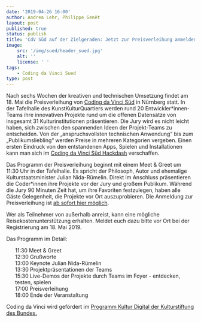 ```yaml
---
date: '2019-04-26 16:00'
author: Andrea Lehr, Philippe Genêt
layout: post
published: true
status: publish
title: 'CdV Süd auf der Zielgeraden: Jetzt zur Preisverleihung anmelden!'
image:
    src: '/img/sued/header_sued.jpg'
    alt: ''
    license: ' '
tags:
    - Coding da Vinci Sued
type: post
---
```


<p>
Nach sechs Wochen der kreativen und technischen Umsetzung findet am 18. Mai die Preisverleihung von <a href="https://codingdavinci.de/events/sued/">Coding da Vinci Süd</a> in Nürnberg statt. In der Tafelhalle des KunstKulturQuartiers werden rund 20 Entwickler*innen-Teams ihre innovativen Projekte rund um die offenen Datensätze von insgesamt 31 Kulturinstitutionen präsentieren. Die Jury wird es nicht leicht haben, sich zwischen den spannenden Ideen der Projekt-Teams zu entscheiden. Von der „anspruchsvollsten technischen Anwendung“ bis zum „Publikumsliebling“ werden Preise in mehreren Kategorien vergeben. Einen ersten Eindruck von den entstandenen Apps, Spielen und Installationen kann man sich im <a href="https://hackdash.org/dashboards/cdvsued">Coding da Vinci Süd Hackdash</a> verschaffen.
</p>
<p>
Das Programm der Preisverleihung beginnt mit einem Meet & Greet um 11:30 Uhr in der Tafelhalle. Es spricht der Philosoph, Autor und ehemalige Kulturstaatsminister Julian Nida-Rümelin. Direkt im Anschluss präsentieren die Coder*innen ihre Projekte vor der Jury und großem Publikum. Während die Jury 90 Minuten Zeit hat, um ihre Favoriten festzulegen, haben alle Gäste Gelegenheit, die Projekte vor Ort auszuprobieren. Die Anmeldung zur Preisverleihung ist <a href="https://www.xing.com/events/coding-vinci-sud-preisverleihung-2082957">ab sofort hier möglich</a>. 
</p>
<p>
Wer als Teilnehmer von außerhalb anreist, kann eine mögliche Reisekostenunterstützung erhalten. Meldet euch dazu bitte vor Ort bei der Registrierung am 18. Mai 2019.
</p>
<p>
Das Programm im Detail:
<ul style="list-style-type:none;">
	<li>11:30 Meet & Greet</li>
	<li>12:30 Grußworte</li>
	<li>13:00 Keynote Julian Nida-Rümelin</li>
	<li>13:30 Projektpräsentationen der Teams</li>
	<li>15:30 Live-Demos der Projekte durch Teams im Foyer - entdecken, testen, spielen</li>
	<li>17:00 Preisverleihung</li>
	<li>18:00 Ende der Veranstaltung</li>
</ul>
</p>
<p>
Coding da Vinci wird gefördert im <a href="https://www.kulturstiftung-des-bundes.de/de/projekte/bild_und_raum/detail/kultur_digital.html">Programm Kultur Digital der Kulturstiftung des Bundes.</a>
</p>

